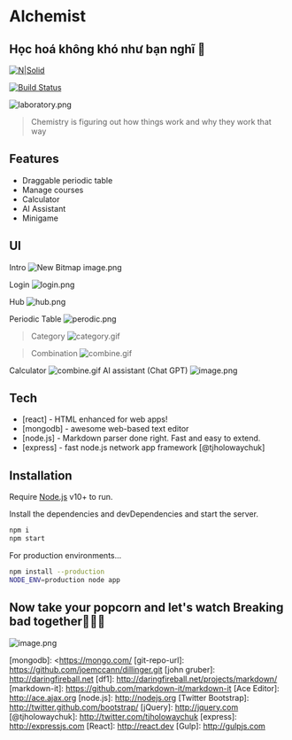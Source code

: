 # Alchemist
## Học hoá không khó như bạn nghĩ 🧪

[![N|Solid](https://cldup.com/dTxpPi9lDf.thumb.png)](https://nodesource.com/products/nsolid)

[![Build Status](https://travis-ci.org/joemccann/dillinger.svg?branch=master)](https://travis-ci.org/joemccann/dillinger)

![laboratory.png](https://www.dropbox.com/scl/fi/se4zauauyuks73qu73qc7/laboratory.png?rlkey=isxaranpizqigrsdkvshj8e08&dl=0&raw=1)
>Chemistry is figuring out how things work and why they work that way

## Features
- Draggable periodic table
- Manage courses 
- Calculator
- AI Assistant
- Minigame
## UI
Intro
![New Bitmap image.png](https://www.dropbox.com/scl/fi/r48cnhcs84juhdpsadgvu/New-Bitmap-image.png?rlkey=f4e08b65patoqp8enqolgcxuk&dl=0&raw=1)

Login
![login.png](https://www.dropbox.com/scl/fi/e6syoprejgum7mn2u9gsk/New-Bitmap-image-2.png?rlkey=cam8zgpqh8j8h46ukkkgq00vj&dl=0&raw=1)

Hub
![hub.png](https://res.cloudinary.com/dicgj8bdg/image/upload/v1706653761/Alchemist/dcsxcunkcjes02jfjwng.png)

Periodic Table
![perodic.png](https://res.cloudinary.com/dicgj8bdg/image/upload/v1706653906/localhost_3000_periodic_eobofx.png)

>Category
![category.gif](https://res.cloudinary.com/dicgj8bdg/image/upload/v1706654675/bandicam2024-01-3105-41-59-268-ezgif.com-video-to-gif-converter_ule1px.gif)

>Combination
![combine.gif](https://res.cloudinary.com/dicgj8bdg/image/upload/v1706656288/bandicam2024-01-3105-38-17-908-ezgif.com-video-to-gif-converter_kx20jg.gif)

Calculator
![combine.gif](https://res.cloudinary.com/dicgj8bdg/image/upload/v1706654784/localhost_3000_calc_nepb2j.png
)
AI assistant (Chat GPT)
![image.png](https://www.dropbox.com/scl/fi/fy8gzuxkc0xojzdpm8gx6/image.png?rlkey=x4y5s5n6sayz0gwphkck1egqx&dl=0&raw=1)



## Tech
- [react] - HTML enhanced for web apps!
- [mongodb] - awesome web-based text editor
- [node.js] - Markdown parser done right. Fast and easy to extend.
- [express] - fast node.js network app framework [@tjholowaychuk]




## Installation

Require [Node.js](https://nodejs.org/) v10+ to run.

Install the dependencies and devDependencies and start the server.

```sh
npm i
npm start
```

For production environments...

```sh
npm install --production
NODE_ENV=production node app
```

## Now take your popcorn and let's watch Breaking bad together🍿🍿🍿
![image.png](https://res.cloudinary.com/dicgj8bdg/image/upload/v1706655851/bryan-cranston-aaron-paul-breaking-bad_oyg6tq.jpg)





[//]: # (These are reference links used in the body of this note and get stripped out when the markdown processor does its job. There is no need to format nicely because it shouldn't be seen. Thanks SO - http://stackoverflow.com/questions/4823468/store-comments-in-markdown-syntax)

   [mongodb]: <<https://mongo.com/>
   [git-repo-url]: <https://github.com/joemccann/dillinger.git>
   [john gruber]: <http://daringfireball.net>
   [df1]: <http://daringfireball.net/projects/markdown/>
   [markdown-it]: <https://github.com/markdown-it/markdown-it>
   [Ace Editor]: <http://ace.ajax.org>
   [node.js]: <http://nodejs.org>
   [Twitter Bootstrap]: <http://twitter.github.com/bootstrap/>
   [jQuery]: <http://jquery.com>
   [@tjholowaychuk]: <http://twitter.com/tjholowaychuk>
   [express]: <http://expressjs.com>
   [React]: <http://react.dev>
   [Gulp]: <http://gulpjs.com>

  
